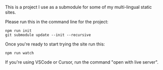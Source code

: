 This is a project I use as a submodule for some of my multi-lingual static sites.

Please run this in the command line for the project:

```
npm run init
git submodule update --init --recursive
```

Once you're ready to start trying the site run this:

```
npm run watch
```

If you're using VSCode or Cursor, run the command "open with live server".

